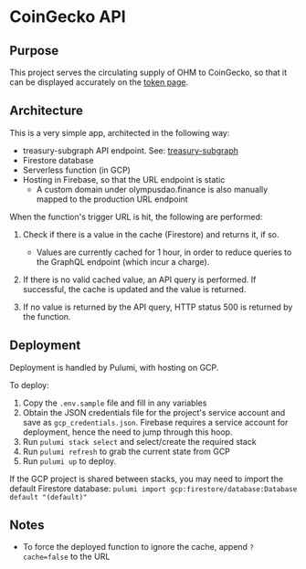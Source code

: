 # CoinGecko API

## Purpose

This project serves the circulating supply of OHM to CoinGecko, so that it can be displayed accurately on the [token page](https://www.coingecko.com/en/coins/olympus).

## Architecture

This is a very simple app, architected in the following way:

- treasury-subgraph API endpoint. See: [treasury-subgraph](https://github.com/OlympusDAO/treasury-subgraph)
- Firestore database
- Serverless function (in GCP)
- Hosting in Firebase, so that the URL endpoint is static
  - A custom domain under olympusdao.finance is also manually mapped to the production URL endpoint

When the function's trigger URL is hit, the following are performed:

1. Check if there is a value in the cache (Firestore) and returns it, if so.

    - Values are currently cached for 1 hour, in order to reduce queries to the GraphQL endpoint (which incur a charge).

1. If there is no valid cached value, an API query is performed. If successful, the cache is updated and the value is returned.
1. If no value is returned by the API query, HTTP status 500 is returned by the function.

## Deployment

Deployment is handled by Pulumi, with hosting on GCP.

To deploy:

1. Copy the `.env.sample` file and fill in any variables
1. Obtain the JSON credentials file for the project's service account and save as `gcp_credentials.json`. Firebase requires a service account for deployment, hence the need to jump through this hoop.
1. Run `pulumi stack select` and select/create the required stack
1. Run `pulumi refresh` to grab the current state from GCP
1. Run `pulumi up` to deploy.

If the GCP project is shared between stacks, you may need to import the default Firestore database: `pulumi import gcp:firestore/database:Database default "(default)"`

## Notes

- To force the deployed function to ignore the cache, append `?cache=false` to the URL
